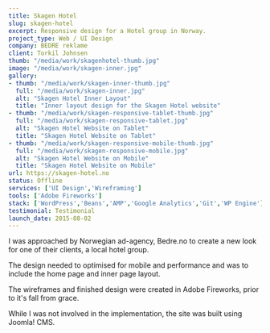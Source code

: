 ```yaml
---
title: Skagen Hotel
slug: skagen-hotel
excerpt: Responsive design for a Hotel group in Norway.
project_type: Web / UI Design
company: BEDRE reklame
client: Torkil Johnsen
thumb: "/media/work/skagenhotel-thumb.jpg"
image: "/media/work/skagen-inner.jpg"
gallery:
- thumb: "/media/work/skagen-inner-thumb.jpg"
  full: "/media/work/skagen-inner.jpg"
  alt: "Skagen Hotel Inner Layout"
  title: "Inner layout design for the Skagen Hotel website"
- thumb: "/media/work/skagen-responsive-tablet-thumb.jpg"
  full: "/media/work/skagen-responsive-tablet.jpg"
  alt: "Skagen Hotel Website on Tablet"
  title: "Skagen Hotel Website on Tablet"
- thumb: "/media/work/skagen-responsive-mobile-thumb.jpg"
  full: "/media/work/skagen-responsive-mobile.jpg"
  alt: "Skagen Hotel Website on Mobile"
  title: "Skagen Hotel Website on Mobile"
url: https://skagen-hotel.no
status: Offline
services: ['UI Design','Wireframing']
tools: ['Adobe Fireworks']
stack: ['WordPress','Beans','AMP','Google Analytics','Git','WP Engine']
testimonial: Testimonial
launch_date: 2015-08-02
---
```

I was approached by Norwegian ad-agency, Bedre.no to create a new look for one of their clients, a local hotel group.

The design needed to optimised for mobile and performance and was to include the home page and inner page layout.

The wireframes and finished design were created in Adobe Fireworks, prior to it's fall from grace.

While I was not involved in the implementation, the site was built using Joomla! CMS.